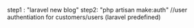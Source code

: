 step1 : "laravel new blog"
step2: "php artisan make:auth" //user authentiation for customers/users (laravel predefined)